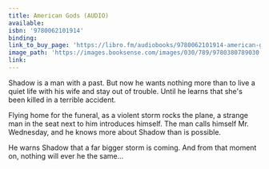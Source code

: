 ```yaml
---
title: American Gods (AUDIO)
available:
isbn: '9780062101914'
binding:
link_to_buy_page: 'https://libro.fm/audiobooks/9780062101914-american-gods-the-tenth-anniversary-edition'
image_path: 'https://images.booksense.com/images/030/789/9780380789030.jpg'
link:
---
```



Shadow is a man with a past. But now he wants nothing more than to live a quiet life with his wife and stay out of trouble. Until he learns that she's been killed in a terrible accident.

Flying home for the funeral, as a violent storm rocks the plane, a strange man in the seat next to him introduces himself. The man calls himself Mr. Wednesday, and he knows more about Shadow than is possible.

He warns Shadow that a far bigger storm is coming. And from that moment on, nothing will ever he the same...